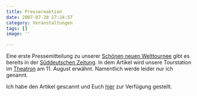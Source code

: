 ```yaml
---
title: Pressereaktion
date: 2007-07-28 17:24:57
category: Veranstaltungen
tags: []
image: ''

---
```


Eine erste Pressemitteilung zu unserer [Schönen neuen Welttournee](http://www.the-groundzero.com/tag/snwt) gibt es bereits in der [Süddeutschen Zeitung](http://www.sueddeutsche.de). In dem Artikel wird unsere Tourstation im [Theatron](http://www.theatron.de) am 11. August erwähnt. Namentlich werde leider nur ich genannt.  

  

Ich habe den Artikel gescannt und Euch [hier](http://www.misantropolis.de/pdf/20070725_SZ_Nr169_S49_Muenchen_96dpi.pdf) zur Verfügung gestellt.
